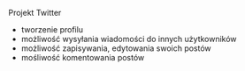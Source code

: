 Projekt Twitter
- tworzenie profilu
- możliwość wysyłania wiadomości do innych użytkowników
- możliwość zapisywania, edytowania swoich postów
- mośliwość komentowania postów

